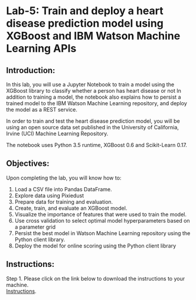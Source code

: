 # Lab-5: Train and deploy a heart disease prediction model using XGBoost and IBM Watson Machine Learning APIs

## Introduction:

In this lab, you will use a Jupyter Notebook to train a model using the XGBoost library to classify whether a person has heart disease or not In addition to training a model, the notebook also explains how to persist a trained model to the IBM Watson Machine Learning repository, and deploy the model as a REST service.

In order to train and test the heart disease prediction model, you will be using an open source data set published in the University of California, Irvine (UCI) Machine Learning Repository.

The notebook uses Python 3.5 runtime, XGBoost 0.6 and Scikit-Learn 0.17.

## Objectives:

Upon completing the lab, you will know how to:

1. Load a CSV file into Pandas DataFrame.
1. Explore data using Pixiedust
1. Prepare data for training and evaluation.
1. Create, train, and evaluate an XGBoost model.  
1. Visualize the importance of features that were used to train the model.
1. Use cross validation to select optimal model hyperparameters based on a parameter grid
1. Persist the best model in Watson Machine Learning repository using the Python client library.
1. Deploy the model for online scoring using the Python client library


## Instructions:

Step 1. Please click on the link below to download the instructions to your machine. <br>
[Instructions](https://github.com/bleonardb3/ML_POT_10-29-2020/raw/main/Lab-5/HeartDiseasev7.2.pdf).


